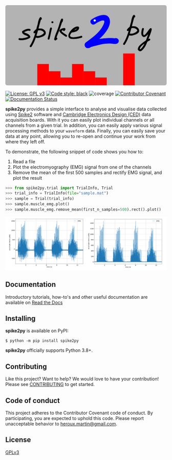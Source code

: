 [![spike2py](https://raw.githubusercontent.com/MartinHeroux/spike2py/master/docs/source/img/spike2py_icon_600x300.png)](https://github.com/MartinHeroux/spike2py)


[![License: GPL v3](https://img.shields.io/badge/License-GPLv3-blue.svg)](LICENSE)
[![Code style: black](https://img.shields.io/badge/code%20style-black-000000.svg)](https://github.com/psf/black)
![coverage](https://img.shields.io/badge/coverage-96%25-yellowgreen)
    [![Contributor Covenant](https://img.shields.io/badge/Contributor%20Covenant-v2.0%20adopted-ff69b4.svg)](code_of_conduct.md)
[![Documentation Status](https://readthedocs.org/projects/spike2py/badge/?version=latest)](https://spike2py.readthedocs.io/en/latest/?badge=latest)

**spike2py** provides a simple interface to analyse and visualise data collected using [Spike2](http://ced.co.uk/products/spkovin) software and [Cambridge Electronics Design (CED)](http://ced.co.uk/) data acquisition boards. With it you can easily plot individual channels or all channels from a given trial. In addition, you can easily apply various signal processing methods to your `waveform` data. Finally, you can easily save your data at any point, allowing you to re-open and continue your work from where they left off.

To demonstrate, the following snippet of code shows you how to:

1. Read a file
2. Plot the electromyography (EMG) signal from one of the channels
2. Remove the mean of the first 500 samples and rectify EMG signal, and plot the result

```python
>>> from spike2py.trial import TrialInfo, Trial
>>> trial_info = TrialInfo(file="sample.mat")
>>> sample = Trial(trial_info)
>>> sample.muscle_emg.plot()
>>> sample.muscle_emg.remove_mean(first_n_samples=500).rect().plot()
```

[![emg_raw](https://raw.githubusercontent.com/MartinHeroux/spike2py/master/docs/source/img/EMG_400x132.png)](https://github.com/MartinHeroux/spike2py)

## Documentation

Introductory tutorials, how-to's and other useful documentation are available on [Read the Docs](https://spike2py.readthedocs.io/en/latest/index.html)

## Installing

**spike2py** is available on PyPI:

```console
$ python -m pip install spike2py
```

**spike2py** officially supports Python 3.8+.

## Contributing

Like this project? Want to help? We would love to have your contribution! Please see [CONTRIBUTING](CONTRIBUTING.md) to get started.

## Code of conduct

This project adheres to the Contributor Covenant code of conduct. By participating, you are expected to uphold this code. Please report unacceptable behavior to [heroux.martin@gmail.com](heroux.martin@gmail.com).

## License

[GPLv3](./LICENSE)
